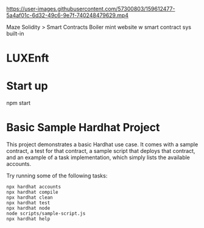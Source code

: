 
https://user-images.githubusercontent.com/57300803/159612477-5a4af01c-6d32-49c6-9e7f-740248479629.mp4


Maze Solidity > Smart Contracts
Boiler mint website w smart contract sys built-in
# LUXEnft

# Start up
  npm start

# Basic Sample Hardhat Project

This project demonstrates a basic Hardhat use case. It comes with a sample contract, a test for that contract, a sample script that deploys that contract, and an example of a task implementation, which simply lists the available accounts.

Try running some of the following tasks:

```shell
npx hardhat accounts
npx hardhat compile
npx hardhat clean
npx hardhat test
npx hardhat node
node scripts/sample-script.js
npx hardhat help
```
